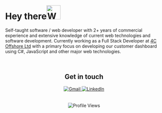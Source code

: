 <link href="https://cdn.jsdelivr.net/npm/bootstrap@5.1.3/dist/css/bootstrap.min.css" rel="stylesheet" integrity="sha384-1BmE4kWBq78iYhFldvKuhfTAU6auU8tT94WrHftjDbrCEXSU1oBoqyl2QvZ6jIW3" crossorigin="anonymous">

# Hey there<img src="https://raw.githubusercontent.com/nixin72/nixin72/master/wave.gif" alt="Waving hand animated gif" height="45" width="45" /></h1>

Self-taught software / web developer with 2+ years of commercial experience and extensive knowledge of current web technologies and software development. Currently working as a Full Stack Developer at [4C Offshore Ltd](https://www.4coffshore.com/) with a primary focus on developing our customer dashboard using C#, JavaScript and other major web technologies.

<br>

<div align="center">
  <h2>Get in touch</h2>
<a href="mailto:lewisjohnbaxter@gmail.com">
<img alt="Gmail" src="https://img.shields.io/badge/Gmail-%23BB001B.svg?&style=for-the-badge&logo=Gmail&logoColor=white" />
</a>
<a href="https://www.linkedin.com/in/lewis-baxter-9160541a1/" target="_blank">
<img src=https://img.shields.io/badge/linkedin-%231E77B5.svg?&style=for-the-badge&logo=linkedin&logoColor=white alt=LinkedIn style="margin-bottom: 5px;" />
</a>
</div> 

<br>

<p align="center"> 
  <img src="https://komarev.com/ghpvc/?username=oguzsh&label=Profile%20views&color=0e75b6&style=flat" alt="Profile Views" /> 
</p>
